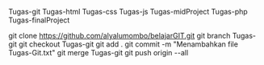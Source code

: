 Tugas-git
Tugas-html
Tugas-css
Tugas-js
Tugas-midProject
Tugas-php
Tugas-finalProject

git clone https://github.com/alyalumombo/belajarGIT.git
git branch Tugas-git
git checkout Tugas-git
git add .
git commit -m "Menambahkan file Tugas-Git.txt"
git merge Tugas-git
git push origin --all
